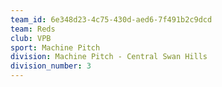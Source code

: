 ```yaml
---
team_id: 6e348d23-4c75-430d-aed6-7f491b2c9dcd
team: Reds
club: VPB
sport: Machine Pitch
division: Machine Pitch - Central Swan Hills
division_number: 3
---
```

